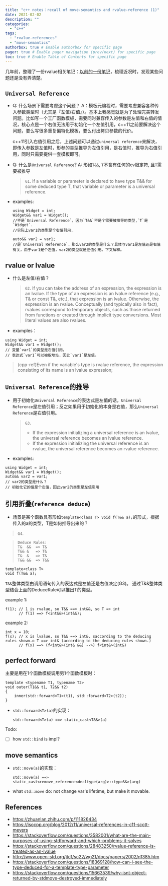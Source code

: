 ```yaml
---
title: "c++ notes：recall of move-semantics and rvalue-reference (1)"
date: 2021-02-02
description: ""
categories:
  - "c++"
tags:
  - "rvalue-references"
  - "move-semantics"
authorbox: true # Enable authorbox for specific page
pager: true # Enable pager navigation (prev/next) for specific page
toc: true # Enable Table of Contents for specific page
---
```


几年前，整理了一份rvalue相关笔记：[以前的一份笔记](https://zhuanlan.zhihu.com/p/111826434)，梳理近况时，发现某些问题还是没有弄清楚。

## `Universal Reference`
- Q: 什么场景下需要考虑这个问题？
  A：模板元编程时，需要考虑兼容各种传入参数类型时（尤其是『左值/右值』）。基本上我感觉就是为了处理完美转发问题。比如写一个工厂函数模板，需要同时兼容传入的参数是左值和右值的情况，核心点是一个右值无法用于初始化一个左值引用，c++11之前要解决这个问题，要么写很多重复偏特化模板，要么付出拷贝参数的代价。

  c++11引入右值引用之后，上述问题可以通过`universal reference`来解决，即传入参数是左值时，形参的类型推导为左值引用，是右值时，推导为右值引用，同时只需要提供一套模板即可。
  

- Q: 什么是`Universal Reference`?
  A: 形如`T&&`, `T`不含有任何的cv限定符, 且`T`需要被推导
  
  >`G1`. 
  >If a variable or parameter is declared to have type T&& for some deduced type T, that variable or parameter is a universal reference.
  
<!--more-->
- examples:
    ```
    using Widget = int;
    Widget&& var1 = Widget(); 
    //不是`Universal Reference`，因为`T&&`不是个需要被推导的类型,`T`是`Widget`.
    //实际上var1的类型是个右值引用.

    auto&& var2 = var1;
    //是`Universal Reference`，那么var2的类型是什么？具体与var1是左值还是右值有关，由于var1是个左值，var2的类型就是左值引用。下文解释。
    ```


## rvalue or lvalue

- 什么是左值/右值？
  >`G2`.
  > If you can take the address of an expression, the expression is an lvalue.
  > If the type of an expression is an lvalue reference (e.g., T& or const T&, etc.), that expression is an lvalue. 
  > Otherwise, the expression is an rvalue.  Conceptually (and typically also in fact), rvalues correspond to temporary objects, such as those returned from functions or created through implicit type conversions. Most literal values are also rvalues.
- examples：
```
using Widget = int;
Widget&& var1 = Widget();
// 变量`var1`的类型是右值引用。
// 表达式`var1`可以被取地址，因此`var1`是左值。
```

> (cpp-ref)Even if the variable's type is rvalue reference, the expression consisting of its name is an lvalue expression;


## `Universal Reference`的推导
- 用于初始化`Universal Reference`的表达式是左值的话，`Universal Reference`是左值引用；反之如果用于初始化的本身是右值，那么`Universal Reference`是右值引用。
  >`G3`.
  > - If the expression initializing a universal reference is an lvalue, the universal reference becomes an lvalue reference.
  > - If the expression initializing the universal reference is an rvalue, the universal reference becomes an rvalue reference.

- examples:
```
using Widget = int;
Widget&& var1 = Widget();
auto&& var2 = var1;
// var2的类型是什么？
// 初始化它的值是个左值，因此var2的类型是左值引用
```

## 引用折叠(`reference deduce`)
- 场景是某个函数具有形如`template<class T> void f(T&& a);`的形式，根据传入的a的类型，T是如何推导出来的？

>`G4`.

>```
>Deduce Rules:
>T&  &&  => T& 
>T&& &   => T&
>T&  &   => T&
>T&& &&  => T&&
>```

```
template<class T>
void f(T&& a);
```
`T&&`整体类型由调用语句传入的表达式是左值还是右值决定(G3)。
通过T&&整体类型结合上面的DeduceRule可以推出T的类型。


example 1:
```
f(1); // 1 is rvalue, so T&& ==> int&&, so T => int
      // f(1) ==> f<int&&>(int&&);
```

example 2:
```
int x = 10;
f(x); // x is lvalue, so T&& ==> int&, saccording to the deducing rules shown.o T ==> int& (according to the deducing rules shown.)
      // f(x) ==> (f<int&>(int& &&) -->) f<int&>(int&)
```

## perfect forward
主要是用在1个函数模板调用另1个函数模板时：
```
template <typename T1, typename T2>
void outer(T1&& t1, T2&& t2) 
{
    inner(std::forward<T1>(t1), std::forward<T2>(t2));
}
```
- `std::forward<T>(a)`的实现：
    ```
    std::forward<T>(a) ==> static_cast<T&&>(a)
    ```

Todo: 
- [ ] how `std::bind` is impl?

## move semantics
- `std::move(a)`的实现：
    ```
    std::move(a) ==> static_cast<remove_reference<decltype(arg)>::type&&>(arg)
    ```

- what `std::move` do:
  not change var's lifetime, but make it movable.


## References
- https://zhuanlan.zhihu.com/p/111826434
- https://isocpp.org/blog/2012/11/universal-references-in-c11-scott-meyers
- https://stackoverflow.com/questions/3582001/what-are-the-main-purposes-of-using-stdforward-and-which-problems-it-solves
- https://stackoverflow.com/questions/28483250/rvalue-reference-is-treated-as-an-lvalue
- http://www.open-std.org/jtc1/sc22/wg21/docs/papers/2002/n1385.htm
- https://stackoverflow.com/questions/18369128/how-can-i-see-the-type-deduced-for-a-template-type-parameter
- https://stackoverflow.com/questions/15663539/why-isnt-object-returned-by-stdmove-destroyed-immediately

